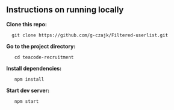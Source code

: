 ## Instructions on running locally

**Clone this repo:**

```
  git clone https://github.com/g-czajk/Filtered-userlist.git
```

**Go to the project directory:**

```
   cd teacode-recruitment
```

**Install dependencies:**

```
   npm install
```

**Start dev server:**

```
   npm start
```
